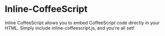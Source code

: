 Inline-CoffeeScript
===================

Inline CoffeeScript allows you to embed CoffeeScript code directly in your HTML. Simply include inline-coffeescript.js, and you're all set!